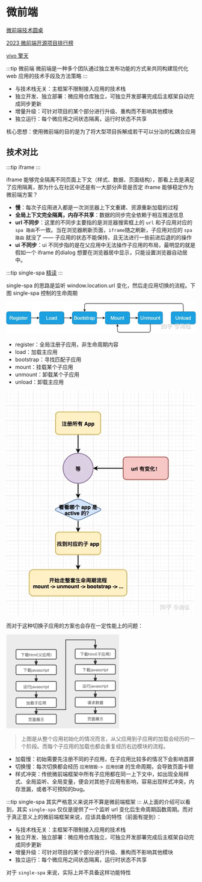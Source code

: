 # 微前端

[微前端技术圆桌](https://www.yuque.com/kuitos/gky7yw/rhduwc)

[2023 微前端开源项目排行榜](https://www.libhunt.com/topic/microfrontend)

[vivo 擎天](https://www.cnblogs.com/vivotech/tag/%E6%93%8E%E5%A4%A9/)


:::tip 微前端
微前端是一种多个团队通过独立发布功能的方式来共同构建现代化 web 应用的技术手段及方法策略
:::

- 与技术栈无关：主框架不限制接入应用的技术栈
- 独立开发、独立部署：微应用仓库独立，可独立开发部署完成后主框架自动完成同步更新
- 增量升级：可针对项目的某个部分进行升级、重构而不影响其他模块
- 独立运行：每个微应用之间状态隔离，运行时状态不共享

核心思想：使用微前端的目的是为了将大型项目拆解成若干可以分治的松耦合应用

## 技术对比

:::tip
iframe
:::

iframe 能够完全隔离不同页面上下文（样式、数据、页面结构），那看上去是满足了应用隔离，那为什么在社区中还是有一大部分声音是否定 iframe 能够稳定作为微前端方案？

- **慢**：每次子应用进入都是一次浏览器上下文重建、资源重新加载的过程
- **全局上下文完全隔离，内存不共享**：数据的同步完全依赖于相互推送信息
- **url 不同步**：这里的不同步主要指的是浏览器搜索框上的 `url` 和子应用对应的 `spa 路由`不一致。当在浏览器刷新页面，`iframe`随之刷新，子应用对应的 `spa 路由` 就没了 —— 子应用的状态不能保持，且无法进行一些前进后退的的操作
- **ui 不同步**：ui 不同步指的是在父应用中无法操作子应用的布局，最明显的就是假如一个 iframe 的dialog 想要在浏览器居中显示，只能设置浏览器自动居中。

:::tip
single-spa [精读](https://zhuanlan.zhihu.com/p/378346507)
:::

single-spa 的思路是监听 window.location.url 变化，然后走应用切换的流程。下图 single-spa 控制的生命周期

![Alt text](README.assets/image-1.png)

- register：全局注册子应用，非生命周期内容
- load：加载主应用
- bootstrap：寻找匹配子应用
- mount：挂载某个子应用
- unmount：卸载某个子应用
- unload：卸载主应用


![Alt text](README.assets/image-2.png)


而对于这种切换子应用的方案也会存在一定性能上的问题：

![Alt text](README.assets/image.png)

> 上图是从整个应用初始化的情况而言，从父应用到子应用的加载会经历的一个阶段。而每个子应用的加载也都会重复经历右边模块的流程。

- 加载慢：初始需要先注册不同的子应用，在子应用比较多的情况下会影响首屏
- 切换慢：每次切换都会经历 `应用销毁-> 应用创建` 的生命周期，会导致页面卡顿
- 样式冲突：传统微前端框架中所有子应用都在同一上下文中，如出现全局样式、全局监听、全局变量，便会对其他子应用有影响，容易出现样式冲突，内存泄漏，或者不可预知的bug。

:::tip
single-spa 其实严格意义来说并不算是微前端框架
:::
从上面的介绍可以看到，其实 `single-spa` 仅仅是提供了一个监听 url 变化后生命周期函数周期。而对于真正意义上的微前端框架来说，应该具备的特性（前面有提到）：
- 与技术栈无关：主框架不限制接入应用的技术栈
- 独立开发、独立部署：微应用仓库独立，可独立开发部署完成后主框架自动完成同步更新
- 增量升级：可针对项目的某个部分进行升级、重构而不影响其他模块
- 独立运行：每个微应用之间状态隔离，运行时状态不共享

对于 `single-spa` 来说，实际上并不具备这样功能特性
